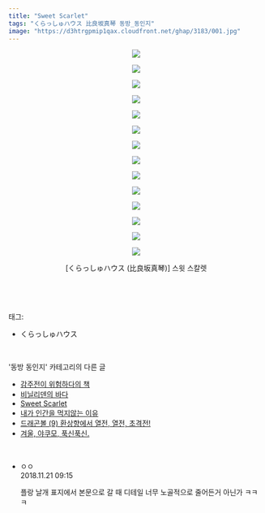 ```yaml
---
title: "Sweet Scarlet"
tags: "くらっしゅハウス 比良坂真琴 동방_동인지"
image: "https://d3htrgpmip1qax.cloudfront.net/ghap/3183/001.jpg"
---
```

<div class="article">
<p style="text-align: center; clear: none; float: none;"><img src="{{ site.imgserver5 }}/ghap/3183/001.jpg"/></p>
<p style="text-align: center; clear: none; float: none;"><img src="{{ site.imgserver5 }}/ghap/3183/002.jpg"/></p>
<p style="text-align: center; clear: none; float: none;"><img src="{{ site.imgserver5 }}/ghap/3183/003.jpg"/></p>
<p style="text-align: center; clear: none; float: none;"><img src="{{ site.imgserver5 }}/ghap/3183/004.jpg"/></p>
<p style="text-align: center; clear: none; float: none;"><img src="{{ site.imgserver5 }}/ghap/3183/005.jpg"/></p>
<p style="text-align: center; clear: none; float: none;"><img src="{{ site.imgserver5 }}/ghap/3183/006.jpg"/></p>
<p style="text-align: center; clear: none; float: none;"><img src="{{ site.imgserver5 }}/ghap/3183/007.jpg"/></p>
<p style="text-align: center; clear: none; float: none;"><img src="{{ site.imgserver5 }}/ghap/3183/008.jpg"/></p>
<p style="text-align: center; clear: none; float: none;"><img src="{{ site.imgserver5 }}/ghap/3183/009.jpg"/></p>
<p style="text-align: center; clear: none; float: none;"><img src="{{ site.imgserver5 }}/ghap/3183/010.jpg"/></p>
<p style="text-align: center; clear: none; float: none;"><img src="{{ site.imgserver5 }}/ghap/3183/011.jpg"/></p>
<p style="text-align: center; clear: none; float: none;"><img src="{{ site.imgserver5 }}/ghap/3183/012.jpg"/></p>
<p style="text-align: center; clear: none; float: none;"><img src="{{ site.imgserver5 }}/ghap/3183/013.jpg"/></p>
<p style="text-align: center; clear: none; float: none;"><img src="{{ site.imgserver5 }}/ghap/3183/014.jpg"/></p>
<p style="text-align: center; clear: none; float: none;">[くらっしゅハウス (比良坂真琴)] 스윗 스칼렛</p>
<p><br/></p>
</div><br/>
<div class="tagTrail">
<p>태그: </p>
<ul>
<li>くらっしゅハウス</li>
</ul>
</div><br/>
<div class="another">
<p>'동방 동인지' 카테고리의 다른 글</p>
<ul>
<li><a href="/ghap_3185">감주전이 위험하다의 책</a></li>
<li><a href="/ghap_3184">비닐리덴의 바다</a></li>
<li><a href="/ghap_3183">Sweet Scarlet</a></li>
<li><a href="/ghap_3182">내가 인간을 먹지않는 이유</a></li>
<li><a href="/ghap_3167">드래곤볼 (9) 환상향에서 열전, 열전, 초격전!</a></li>
<li><a href="/ghap_3166">겨울, 야쿠모, 푹신푹신.</a></li>
</ul>
</div><br/>
<div class="cb_module cb_fluid">
<div class="cb_wrt cb_profile">
<div class="comment">
<ul>
<li class="cb_thumb_off" id="comment15376138">
<div class="cb_comment_area">
<div class="cb_info_area">
<div class="cb_section">
<span class="cb_nick_name">ㅇㅇ</span>
</div>
<div class="cb_section">
<span class="cb_date">2018.11.21 09:15 </span>
</div>
</div>
<div class="cb_dsc_comment">
<p class="cb_dsc">
											플랑 날개 표지에서 본문으로 갈 때 디테일 너무 노골적으로 줄어든거 아닌가 ㅋㅋㅋ
										</p>
</div>
</div></li>
</ul>
</div>
</div><!-- commentList close -->
</div><br/>
